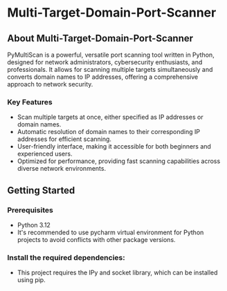 # Multi-Target-Domain-Port-Scanner

## About Multi-Target-Domain-Port-Scanner
PyMultiScan is a powerful, versatile port scanning tool written in Python, designed for network administrators, cybersecurity enthusiasts, and professionals. It allows for scanning multiple targets simultaneously and converts domain names to IP addresses, offering a comprehensive approach to network security.

### Key Features
- Scan multiple targets at once, either specified as IP addresses or domain names.
- Automatic resolution of domain names to their corresponding IP addresses for efficient scanning.
- User-friendly interface, making it accessible for both beginners and experienced users.
- Optimized for performance, providing fast scanning capabilities across diverse network environments.

## Getting Started

### Prerequisites
- Python 3.12
- It's recommended to use pycharm virtual environment for Python projects to avoid conflicts with other package versions.


### Install the required dependencies:

- This project requires the IPy and socket library, which can be installed using pip. 
